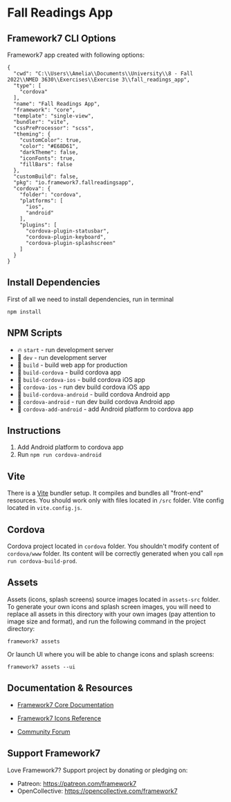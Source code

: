 # Fall Readings App

## Framework7 CLI Options

Framework7 app created with following options:

```
{
  "cwd": "C:\\Users\\Amelia\\Documents\\University\\8 - Fall 2022\\NMED 3630\\Exercises\\Exercise 3\\fall_readings_app",
  "type": [
    "cordova"
  ],
  "name": "Fall Readings App",
  "framework": "core",
  "template": "single-view",
  "bundler": "vite",
  "cssPreProcessor": "scss",
  "theming": {
    "customColor": true,
    "color": "#E68D61",
    "darkTheme": false,
    "iconFonts": true,
    "fillBars": false
  },
  "customBuild": false,
  "pkg": "io.framework7.fallreadingsapp",
  "cordova": {
    "folder": "cordova",
    "platforms": [
      "ios",
      "android"
    ],
    "plugins": [
      "cordova-plugin-statusbar",
      "cordova-plugin-keyboard",
      "cordova-plugin-splashscreen"
    ]
  }
}
```

## Install Dependencies

First of all we need to install dependencies, run in terminal
```
npm install
```
## NPM Scripts

* 🔥 `start` - run development server
* 🔧 `dev` - run development server
* 🔧 `build` - build web app for production
* 📱 `build-cordova` - build cordova app
* 📱 `build-cordova-ios` - build cordova iOS app
* 📱 `cordova-ios` - run dev build cordova iOS app
* 📱 `build-cordova-android` - build cordova Android app
* 📱 `cordova-android` - run dev build cordova Android app
* 📱 `cordova-add-android` - add Android platform to cordova app


## Instructions
1. Add Android platform to cordova app
2.  Run `npm run cordova-android`

## Vite

There is a [Vite](https://vitejs.dev) bundler setup. It compiles and bundles all "front-end" resources. You should work only with files located in `/src` folder. Vite config located in `vite.config.js`.
## Cordova

Cordova project located in `cordova` folder. You shouldn't modify content of `cordova/www` folder. Its content will be correctly generated when you call `npm run cordova-build-prod`.





## Assets

Assets (icons, splash screens) source images located in `assets-src` folder. To generate your own icons and splash screen images, you will need to replace all assets in this directory with your own images (pay attention to image size and format), and run the following command in the project directory:

```
framework7 assets
```

Or launch UI where you will be able to change icons and splash screens:

```
framework7 assets --ui
```



## Documentation & Resources

* [Framework7 Core Documentation](https://framework7.io/docs/)



* [Framework7 Icons Reference](https://framework7.io/icons/)
* [Community Forum](https://forum.framework7.io)

## Support Framework7

Love Framework7? Support project by donating or pledging on:
- Patreon: https://patreon.com/framework7
- OpenCollective: https://opencollective.com/framework7